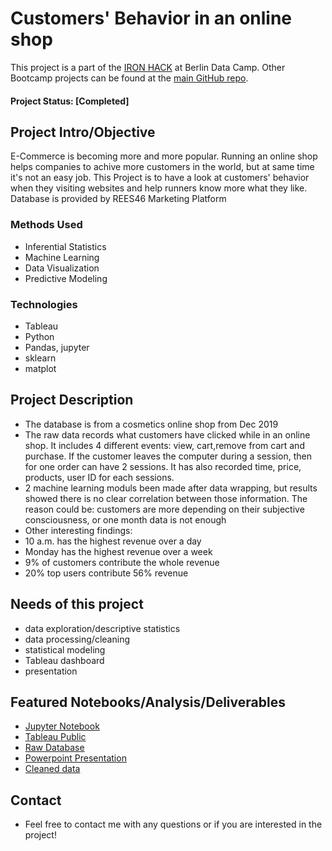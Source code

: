 # Customers' Behavior in an online shop
This project is a part of the [IRON HACK](http://https://www.ironhack.com/en) at Berlin Data Camp. Other Bootcamp projects can be found at the [main GitHub repo](https://https://github.com/QQber).

#### Project Status: [Completed]

## Project Intro/Objective
E-Commerce is becoming more and more popular. Running an online shop helps companies to achive more customers in the world, but at same time it's not an easy job. This Project is to have a look at customers' behavior when they visiting websites and help runners know more what they like. Database is provided by REES46 Marketing Platform

### Methods Used
* Inferential Statistics
* Machine Learning
* Data Visualization
* Predictive Modeling

### Technologies
* Tableau
* Python
* Pandas, jupyter
* sklearn
* matplot

## Project Description
- The database is from a cosmetics online shop from Dec 2019
- The raw data records what customers have clicked while in an online shop. It includes 4 different events: view, cart,remove from cart and purchase. If the   customer leaves the computer during a session, then for one order can have 2 sessions. It has also recorded time, price, products, user ID for each sessions.
- 2 machine learning moduls been made after data wrapping, but results showed there is no clear correlation between those information. The reason could be: customers are more depending on their subjective consciousness, or one month data is not enough
- Other interesting findings: 
 - 10 a.m. has the highest revenue over a day
 - Monday has the highest revenue over a week
 - 9% of customers contribute the whole revenue
 - 20% top users contribute 56% revenue

## Needs of this project

- data exploration/descriptive statistics
- data processing/cleaning
- statistical modeling
- Tableau dashboard
- presentation


## Featured Notebooks/Analysis/Deliverables
* [Jupyter Notebook](https://github.com/QQber/ecommerce-customer-behavior/tree/main/Python%20codes)
* [Tableau Public](https://public.tableau.com/profile/qiqin3709#!/vizhome/CustomerBehaviourforonlineshops/Dashboard1)
* [Raw Database](https://www.kaggle.com/mkechinov/ecommerce-events-history-in-cosmetics-shop)
* [Powerpoint Presentation](https://github.com/QQber/ecommerce-customer-behavior/blob/main/Customers'%20Behaviour%20in%20an%20online%20shop.pptx)
* [Cleaned data](https://github.com/QQber/ecommerce-customer-behavior/blob/main/sessions.csv)


## Contact
* Feel free to contact me with any questions or if you are interested in the project!
